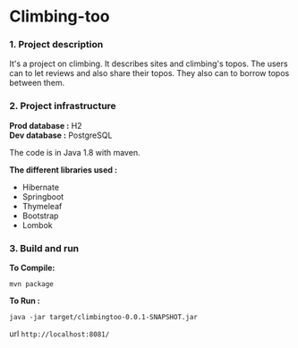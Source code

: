 # Climbing-too

### 1. Project description 

It's a project on climbing. It describes sites and climbing's topos. The users can to let reviews and also share their topos. They also can to borrow topos between them.



### 2. Project infrastructure

**Prod database :** H2  
**Dev database :** PostgreSQL

The code is in Java 1.8 with maven.


**The different libraries used :**

* Hibernate
* Springboot
* Thymeleaf
* Bootstrap
* Lombok


### 3. Build and run

**To Compile:**

```mvn package```


**To Run :**

```java -jar target/climbingtoo-0.0.1-SNAPSHOT.jar```


url ``` http://localhost:8081/ ```